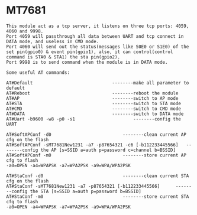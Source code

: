 # MT7681

	This module act as a tcp server, it listens on three tcp ports: 4059, 4060 and 9998.
	Port 4059 will passthrough all data between UART and tcp connect in DATA mode, and useless in CMD mode.
	Port 4060 will send out the status(messages like S0E0 or S1E0) of the set pin(gpio0) & event pin(gpio1), also, it can control(control command is STA0 & STA1) the sta pin(gpio2).
	Port 9998 is to send command when the module is in DATA mode.

	Some useful AT commands:

	AT#Default								--------make all parameter to default
	AT#Reboot								--------reboot the module
	AT#AP									--------switch to AP mode
	AT#STA									--------switch to STA mode
	AT#CMD									--------switch to CMD mode
	AT#DATA									--------switch to DATA mode
	AT#Uart -b9600 -w8 -p0 -s1						--------config the UART

	AT#SoftAPConf -d0							--------clean current AP cfg on the flash
	AT#SoftAPConf -sMT7681New1231 -a7 -p87654321 -c6 [-b112233445566]	--------config the AP [s=SSID a=auth p=password c=channel b=BSSID]
	AT#SoftAPConf -m0							--------store current AP cfg to flash
	-a0=OPEN -a4=WPAPSK -a7=WPA2PSK -a9=WPA/WPA2PSK

	AT#StaConf -d0								--------clean current STA cfg on the flash
	AT#StaConf -sMT7681New1231 -a7 -p87654321 [-b112233445566]		--------config the STA [s=SSID a=auth p=password b=BSSID]
	AT#StaConf -m0								--------store current STA cfg to flash
	-a0=OPEN -a4=WPAPSK -a7=WPA2PSK -a9=WPA/WPA2PSK
